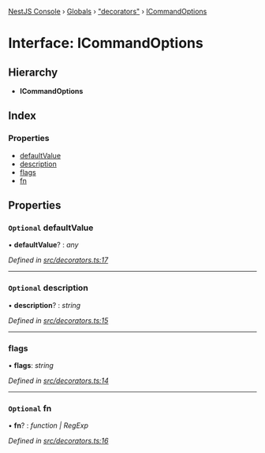 [NestJS Console](../README.md) › [Globals](../globals.md) › ["decorators"](../modules/_decorators_.md) › [ICommandOptions](_decorators_.icommandoptions.md)

# Interface: ICommandOptions

## Hierarchy

* **ICommandOptions**

## Index

### Properties

* [defaultValue](_decorators_.icommandoptions.md#optional-defaultvalue)
* [description](_decorators_.icommandoptions.md#optional-description)
* [flags](_decorators_.icommandoptions.md#flags)
* [fn](_decorators_.icommandoptions.md#optional-fn)

## Properties

### `Optional` defaultValue

• **defaultValue**? : *any*

*Defined in [src/decorators.ts:17](https://github.com/Pop-Code/nestjs-console/blob/7562159/src/decorators.ts#L17)*

___

### `Optional` description

• **description**? : *string*

*Defined in [src/decorators.ts:15](https://github.com/Pop-Code/nestjs-console/blob/7562159/src/decorators.ts#L15)*

___

###  flags

• **flags**: *string*

*Defined in [src/decorators.ts:14](https://github.com/Pop-Code/nestjs-console/blob/7562159/src/decorators.ts#L14)*

___

### `Optional` fn

• **fn**? : *function | RegExp*

*Defined in [src/decorators.ts:16](https://github.com/Pop-Code/nestjs-console/blob/7562159/src/decorators.ts#L16)*

